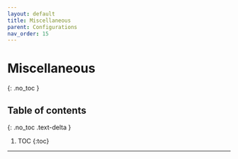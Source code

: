 ```yaml
---
layout: default
title: Miscellaneous
parent: Configurations
nav_order: 15
---
```


# Miscellaneous
{: .no_toc }

## Table of contents
{: .no_toc .text-delta }

1. TOC
{:toc}

---